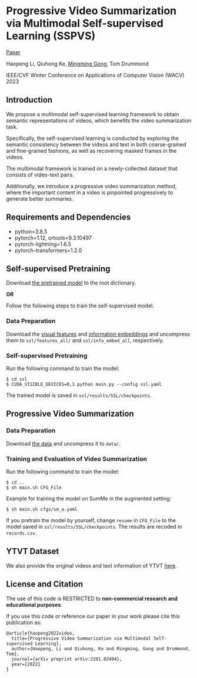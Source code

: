 # Progressive Video Summarization via Multimodal Self-supervised Learning (SSPVS)
 [Paper](https://arxiv.org/pdf/2201.02494.pdf)

Haopeng Li, Qiuhong Ke, [Mingming Gong](https://mingming-gong.github.io/), Tom Drummond

IEEE/CVF Winter Conference on Applications of Computer Vision (WACV) 2023


## Introduction

We propose a multimodal self-supervised learning framework to obtain semantic representations of videos, which benefits the video summarization task. 

Specifically, the self-supervised learning is conducted by exploring the  semantic consistency between  the videos and text in both coarse-grained and fine-grained fashions, as well as recovering  masked frames in the  videos. 

The multimodal framework is trained on a newly-collected dataset that consists of video-text pairs. 

Additionally, we introduce a progressive video summarization method, where the important content in a video is pinpointed progressively to generate better summaries.


## Requirements and Dependencies

- python=3.8.5
- pytorch=1.12, ortools=9.3.10497
- pytorch-lightning=1.6.5 
- pytorch-transformers=1.2.0


## Self-supervised Pretraining


Download [the pretrained model](https://unimelbcloud-my.sharepoint.com/:u:/g/personal/haopengl1_student_unimelb_edu_au/EW4hDPJnGWZHr8c19gZcXYQB2ajRX8bpdn4_c_SBfZ-Uig?e=xvhit3) to the root dictionary.

**OR**

Follow the following steps to train the self-supervised model.

### Data Preparation

Download the [visual features](https://unimelbcloud-my.sharepoint.com/:u:/g/personal/haopengl1_student_unimelb_edu_au/Efr65A_gDpdIqMxnxRWbIt4BpBe8XYhc4_KX2_QlhnyCig?e=znqRT2) and [information embeddings](https://unimelbcloud-my.sharepoint.com/:u:/g/personal/haopengl1_student_unimelb_edu_au/EVlgG9lOExFNl3Ds1eBigdkBSqTDv7CR9e4vXKcpl_f3mQ?e=dcSdVs) and uncompress them to `ssl/features_all/` and `ssl/info_embed_all`, respectively.


### Self-supervised Pretraining
Run the following command to train the model: 

```
$ cd ssl
$ CUDA_VISIBLE_DEVICES=0,1 python main.py --config ssl.yaml
```
The trained model is saved in `ssl/results/SSL/checkpoints`.


## Progressive Video Summarization

### Data Preparation

Download [the data](https://unimelbcloud-my.sharepoint.com/:u:/g/personal/haopengl1_student_unimelb_edu_au/ER72XF7I-_NBoGFpBghHSdEBAO753RSF6_cYTLvfMTlVXw?e=NLjcUO) and uncompress it to ``data/``.


### Training and Evaluation of Video Summarization
Run the following command to train the model: 

```
$ cd ..
$ sh main.sh CFG_File
```

Example for training the model on SumMe in the augmented setting: 

```
$ sh main.sh cfgs/sm_a.yaml
```

If you pretrain the model by yourself, change `resume` in `CFG_File`  to the model saved in `ssl/results/SSL/checkpoints`. The results are recoded in ``records.csv``.


## YTVT Dataset

We also provide the original videos and text information of YTVT [here]().

## License and Citation

The use of this code is RESTRICTED to **non-commercial research and educational purposes**.

If you use this code or reference our paper in your work please cite this publication as:

```
@article{haopeng2022video,
  title={Progressive Video Summarization via Multimodal Self-supervised Learning},
  author={Haopeng, Li and Qiuhong, Ke and Mingming, Gong and Drummond, Tom},
  journal={arXiv preprint arXiv:2201.02494},
  year={2022}
}
```
<!-- ## Acknowledgement

The code is developed based on [VASNet](https://github.com/ok1zjf/VASNet). -->

